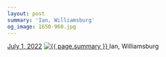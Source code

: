 ```yaml
---
layout: post
summary: 'Ian, Williamsburg'
og_image: 1650-960.jpg
---
```


<p>
  <time>
    <a href="/1650">July 1, 2022</a>
  </time>
  <a href="/1650">
    <img src="{{ site.assets_url }}/1650-480.jpg" srcset="{{ site.assets_url }}/1650-240.jpg 240w, {{ site.assets_url }}/1650-480.jpg 480w, {{ site.assets_url }}/1650-720.jpg 720w, {{ site.assets_url }}/1650-960.jpg 960w" sizes="(min-width: 700px) 50vw, calc(100vw - 2rem)" alt="{{ page.summary }}" />
  </a>
  <span>Ian, Williamsburg</span>
</p>
